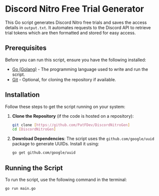 # Discord Nitro Free Trial Generator

This Go script generates Discord Nitro free trials and saves the access details in `output.txt`. It automates requests to the Discord API to retrieve trial tokens which are then formatted and stored for easy access.

## Prerequisites

Before you can run this script, ensure you have the following installed:

- [Go (Golang)](https://golang.org/dl/) - The programming language used to write and run the script.
- [Git](https://git-scm.com/downloads) - Optional, for cloning the repository if available.

## Installation

Follow these steps to get the script running on your system:

1. **Clone the Repository** (if the code is hosted on a repository):
    ```bash
    git clone [https://github.com/PatFDev/DiscordNitroGen]
    cd [DiscordNitroGen]
    ```

2. **Download Dependencies**:
    The script uses the `github.com/google/uuid` package to generate UUIDs. Install it using:
    ```bash
    go get github.com/google/uuid
    ```

## Running the Script

To run the script, use the following command in the terminal:

```bash
go run main.go
